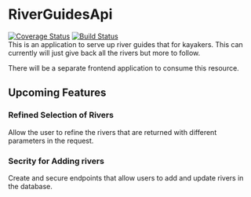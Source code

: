 # RiverGuidesApi
[![Coverage Status](https://coveralls.io/repos/github/CarefulNow/RiverGuidesApi/badge.svg)](https://coveralls.io/github/CarefulNow/RiverGuidesApi)
[![Build Status](https://travis-ci.org/CarefulNow/RiverGuidesApi.svg?branch=master)](https://travis-ci.org/CarefulNow/RiverGuidesApi)
<br/>This is an application to serve up river guides that for kayakers. This can currently will just give back all the rivers but more to follow.

There will be a separate frontend application to consume this resource.

## Upcoming Features

### Refined Selection of Rivers
Allow the user to refine the rivers that are returned with different parameters in the request.

### Secrity for Adding rivers
Create and secure endpoints that allow users to add and update rivers in the database.

